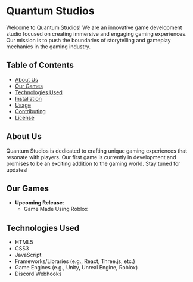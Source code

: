 # Quantum Studios

Welcome to Quantum Studios! We are an innovative game development studio focused on creating immersive and engaging gaming experiences. Our mission is to push the boundaries of storytelling and gameplay mechanics in the gaming industry.

## Table of Contents
- [About Us](#about-us)
- [Our Games](#our-games)
- [Technologies Used](#technologies-used)
- [Installation](#installation)
- [Usage](#usage)
- [Contributing](#contributing)
- [License](#license)

## About Us

Quantum Studios is dedicated to crafting unique gaming experiences that resonate with players. Our first game is currently in development and promises to be an exciting addition to the gaming world. Stay tuned for updates!

## Our Games

- **Upcoming Release**: 
  - Game Made Using Roblox

## Technologies Used

- HTML5
- CSS3
- JavaScript
- Frameworks/Libraries (e.g., React, Three.js, etc.)
- Game Engines (e.g., Unity, Unreal Engine, Roblox)
- Discord Webhooks
